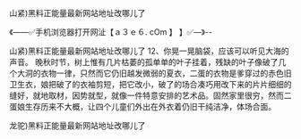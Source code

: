山紧)黑料正能量最新网站地址改哪儿了

《——✅手机浏览器打开网沚【ａ３ｅ６. cOm 】 】✅—》--

山紧)黑料正能量最新网站地址改哪儿了	12、你晃一晃脑袋，应该可以听见大海的声音。
	晚秋时节，树上惟有几片枯萎的孤单单的叶子挂着，残缺的叶子像破了几个大洞的衣物一律，只然而它仍旧越发微弱的夏衣，二蛋的衣物是爹穿过的赤色旧卫生衣，娘把破了的衣袖剪短，把它改小，破了的场合凑巧用改下来的片片细细的缝好，就地取材，因势就型，就像一件特意安排的艺术品。固然家里很穷，然而二蛋娘生存历来不大概，让四个儿童们外出在外衣着仍旧干纯洁净，体场合面。





龙驼)黑料正能量最新网站地址改哪儿了

